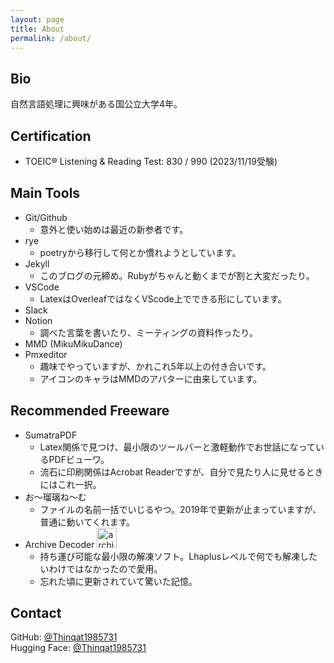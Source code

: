 ```yaml
---
layout: page
title: About
permalink: /about/
---
```


## Bio

自然言語処理に興味がある国公立大学4年。

## Certification

- TOEIC® Listening & Reading Test: 830 / 990 (2023/11/19受験)

## Main Tools

- Git/Github
  - 意外と使い始めは最近の新参者です。
- rye
  - poetryから移行して何とか慣れようとしています。
- Jekyll
  - このブログの元締め。Rubyがちゃんと動くまでが割と大変だったり。
- VSCode
  - LatexはOverleafではなくVScode上でできる形にしています。
- Slack
- Notion
  - 調べた言葉を書いたり、ミーティングの資料作ったり。
- MMD (MikuMikuDance)
- Pmxeditor
  - 趣味でやっていますが、かれこれ5年以上の付き合いです。
  - アイコンのキャラはMMDのアバターに由来しています。

## Recommended Freeware

- SumatraPDF
  - Latex関係で見つけ、最小限のツールバーと激軽動作でお世話になっているPDFビューワ。
  - 流石に印刷関係はAcrobat Readerですが、自分で見たり人に見せるときにはこれ一択。
- お～瑠璃ね～む
  - ファイルの名前一括でいじるやつ。2019年で更新が止まっていますが、普通に動いてくれます。
- Archive Decoder <img src="https://forest.watch.impress.co.jp/library/img/file/10820/icon.gif" height="32" width="32" alt="archive decoder icon">
  - 持ち運び可能な最小限の解凍ソフト。Lhaplusレベルで何でも解凍したいわけではなかったので愛用。
  - 忘れた頃に更新されていて驚いた記憶。

## Contact

GitHub: [@Thinqat1985731](https://github.com/Thinqat1985731)<br>
Hugging Face: [@Thinqat1985731](https://huggingface.co/Thinqat1985731)
